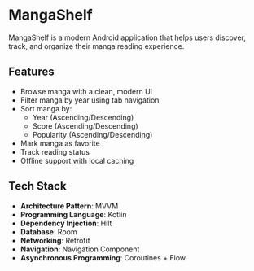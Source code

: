 # MangaShelf

MangaShelf is a modern Android application that helps users discover, track, and organize their manga reading experience.
## Features

- Browse manga with a clean, modern UI
- Filter manga by year using tab navigation
- Sort manga by:
  - Year (Ascending/Descending)
  - Score (Ascending/Descending)
  - Popularity (Ascending/Descending)
- Mark manga as favorite
- Track reading status
- Offline support with local caching

## Tech Stack

- **Architecture Pattern**: MVVM 
- **Programming Language**: Kotlin
- **Dependency Injection**: Hilt
- **Database**: Room
- **Networking**: Retrofit
- **Navigation**: Navigation Component
- **Asynchronous Programming**: Coroutines + Flow

